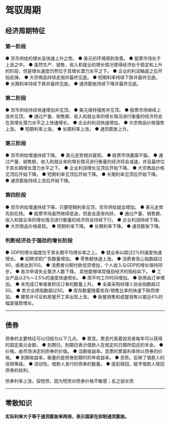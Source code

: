# 驾驭周期

## 经济周期特征

### 第一阶段

● 货币供给的增长呈快速上升之势。
● 美元的环境得到改善。
● 股票市场处于上涨之中。
● 虽然生产、销售、收入和就业的增长情况使得经济处于稳定和上升的阶段，但是增长速度仍然位于其增长潜力水平之下。
● 企业的利润触底之后开始反弹。
● 大宗商品持续走弱并最终见底。
● 短期利率持续下跌并最终见底。
● 长期利率持续下跌并最终见底。
● 通货膨胀持续下降并最终见底。

### 第二阶段

● 货币供给持续快速增加并见顶。
● 美元保持强势并见顶。
● 股票市场继续上涨并见顶。
● 通过产量、销售额、收入和就业率的增长情况进行衡量的经济将会在其增长潜力水平之上快速增长。
● 企业的利润快速增加。
● 大宗商品价格强势上涨。
● 短期利率上涨。
● 长期利率上涨。
● 通货膨胀上升。

### 第三阶段

● 货币供给增速持续下降。
● 美元走势相对疲软。
● 股票市场萎靡不振。
● 通过产量、销售额、收入和就业率的增长情况进行衡量的经济将会减速，并且最终位于其长期增长潜力水平之下。
● 企业利润增长见顶后开始下降。
● 大宗商品价格见顶后开始下降。
● 短期利率见顶后开始下降。
● 长期利率见顶后开始下降。
● 通货膨胀持续上涨后开始下降。

### 第四阶段

● 货币供给增速持续下降，只要短期利率见顶，货币供给就会增加。
● 美元走势先抑后扬。
● 股票市场虽然继续低迷，但是会逐渐向好。
● 通过产量、销售额、收入和就业率的增长情况进行衡量的经济将会持续下行。
● 企业利润持续下降。
● 大宗商品价格疲软。
● 短期利率下降。
● 长期利率下降。
● 通货膨胀下降。



### 判断经济处于强劲的增长阶段
● GDP的增长幅度位于其长期平均增长率之上。
● 就业率以超过2%的速度快速增长。
● 招聘求职广告数量增加。
● 零售额快速上涨。
● 消费者信心指数超过90，或者达到100。
● 消费者分期付款信贷增加，个人收入与GDP的增长保持同步。
● 首次申请失业救济人数下降。
其他能够体现强劲经济的指标如下。
● 工业产品以3%～3.5%的速度快速增长。
● 周平均工作时间增加。
● 耐用品订单增加。
● 未完成订单或者积压订单的数量上升。
● 全美采购经理人协会指数超过50。
● 卖方业绩指数超过50。
● 库存数量随着库存/销售比率的快速下跌而增加。
● 建筑许可证和房屋开工率出现上涨。
● 新屋销售和成屋销售以接近4%的幅度强势增长。

---

## 债券

债券的主要特征可以归结为以下几点。
● 票息。票息代表着投资者每年可以获得的固定美元金额。
● 到期日。到期日表示借款人在规定的日期所偿还的本金。
● 价格。由市场决定的债券的价值。
● 当期收益率。息票的票面利率除以债券的价格。
● 到期收益率。衡量的是债券到期时的年收益率。
● 资质。反映了借款人的信用等级。
● 流动性。借款人发行的债券的数量。
● 提前赎回。赋予借款人赎回债券的权利。

债券利率上涨，投短债，因为短债对债券价格不敏感；反之投长债

---

## 零散知识

**实际利率大于等于通货膨胀率两倍，表示国家在抑制通货膨胀。**

